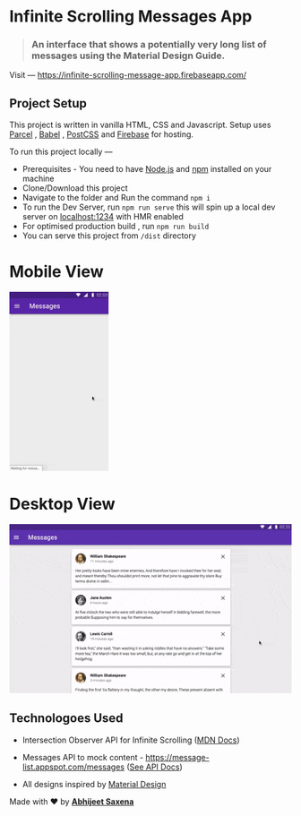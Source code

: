 # **Infinite Scrolling Messages App**

> ### An interface that shows a potentially very long list of messages using the Material Design Guide.

Visit — https://infinite-scrolling-message-app.firebaseapp.com/

## Project Setup

This project is written in vanilla HTML, CSS and Javascript. Setup uses [Parcel](https://parceljs.org/) , [Babel](https://babeljs.io/) , [PostCSS](https://postcss.org/) and [Firebase](https://firebase.google.com/) for hosting.

To run this project locally —

- Prerequisites - You need to have [Node.js](https://nodejs.org/en/download/) and [npm](https://docs.npmjs.com/) installed on your machine
- Clone/Download this project
- Navigate to the folder and Run the command `npm i`
- To run the Dev Server, run `npm run serve` this will spin up a local dev server on [localhost:1234](localhost:1234) with HMR enabled
- For optimised production build , run `npm run build`
- You can serve this project from `/dist` directory

# Mobile View

<img src="./demo/Mobile.gif" width="177" height="320">

# Desktop View

<img src="./demo/Desktop.gif" >

## Technologoes Used

- Intersection Observer API for Infinite Scrolling ([MDN Docs](https://developer.mozilla.org/en-US/docs/Web/API/Intersection_Observer_API))

- Messages API to mock content - https://message-list.appspot.com/messages ([See API Docs](https://message-list.appspot.com/))

- All designs inspired by [Material Design](https://material.io/design/)

Made with ️❤︎ by **[Abhijeet Saxena](https://itsrockyy.github.io/ "Abhijeet Saxena")**
